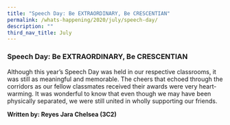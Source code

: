 ```yaml
---
title: "Speech Day: Be EXTRAORDINARY, Be CRESCENTIAN"
permalink: /whats-happening/2020/july/speech-day/
description: ""
third_nav_title: July
---
```

### **Speech Day: Be EXTRAORDINARY, Be CRESCENTIAN**
Although this year’s Speech Day was held in our respective classrooms, it was still as meaningful and memorable. The cheers that echoed through the corridors as our fellow classmates received their awards were very heart-warming. It was wonderful to know that even though we may have been physically separated, we were still united in wholly supporting our friends. 

**Written by: Reyes Jara Chelsea (3C2)**
